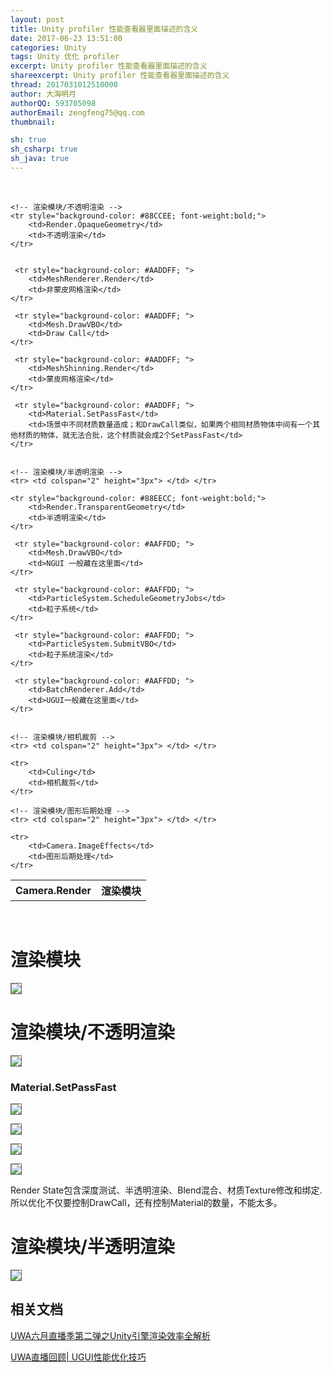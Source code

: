 ```yaml
---
layout: post
title: Unity profiler 性能查看器里面描述的含义
date: 2017-06-23 13:51:00
categories: Unity
tags: Unity 优化 profiler
excerpt: Unity profiler 性能查看器里面描述的含义
shareexcerpt: Unity profiler 性能查看器里面描述的含义
thread: 2017031012510000
author: 大海明月
authorQQ: 593705098
authorEmail: zengfeng75@qq.com
thumbnail:

sh: true
sh_csharp: true
sh_java: true
---
```


<br>

<table>
    <!-- 渲染模块 -->
    <tr>
        <th>Camera.Render</th>
        <th>渲染模块</th>
    </tr>



    <!-- 渲染模块/不透明渲染 -->
    <tr style="background-color: #88CCEE; font-weight:bold;">
        <td>Render.OpaqueGeometry</td>
        <td>不透明渲染</td>
    </tr>


     <tr style="background-color: #AADDFF; ">
        <td>MeshRenderer.Render</td>
        <td>非蒙皮网格渲染</td>
    </tr>

     <tr style="background-color: #AADDFF; ">
        <td>Mesh.DrawVBO</td>
        <td>Draw Call</td>
    </tr>
    
     <tr style="background-color: #AADDFF; ">
        <td>MeshShinning.Render</td>
        <td>蒙皮网格渲染</td>
    </tr>

     <tr style="background-color: #AADDFF; ">
        <td>Material.SetPassFast</td>
        <td>场景中不同材质数量造成；和DrawCall类似，如果两个相同材质物体中间有一个其他材质的物体，就无法合批，这个材质就会成2个SetPassFast</td>
    </tr>


    <!-- 渲染模块/半透明渲染 -->
    <tr> <td colspan="2" height="3px"> </td> </tr>

    <tr style="background-color: #88EECC; font-weight:bold;">
        <td>Render.TransparentGeometry</td>
        <td>半透明渲染</td>
    </tr>

     <tr style="background-color: #AAFFDD; ">
        <td>Mesh.DrawVBO</td>
        <td>NGUI 一般藏在这里面</td>
    </tr>
    
     <tr style="background-color: #AAFFDD; ">
        <td>ParticleSystem.ScheduleGeometryJobs</td>
        <td>粒子系统</td>
    </tr>

     <tr style="background-color: #AAFFDD; ">
        <td>ParticleSystem.SubmitVBO</td>
        <td>粒子系统渲染</td>
    </tr>
    
     <tr style="background-color: #AAFFDD; ">
        <td>BatchRenderer.Add</td>
        <td>UGUI一般藏在这里面</td>
    </tr>


    <!-- 渲染模块/相机裁剪 -->
    <tr> <td colspan="2" height="3px"> </td> </tr>

    <tr>
        <td>Culing</td>
        <td>相机裁剪</td>
    </tr>

    <!-- 渲染模块/图形后期处理 -->
    <tr> <td colspan="2" height="3px"> </td> </tr>

    <tr>
        <td>Camera.ImageEffects</td>
        <td>图形后期处理</td>
    </tr>




</table>
<br>

<!-- 渲染模块 -->
<h1 class="nav1">渲染模块</h1>
<p><img src="/assets/docpic/unity_profiler_00.png" style="border: solid 1px #666;" /></p>

<!-- 渲染模块/不透明渲染 -->
<h1 class="nav2">渲染模块/不透明渲染</h1>
<p><img src="/assets/docpic/unity_profiler_01.png" style="border: solid 1px #666;" /></p>

<!-- 渲染模块/不透明渲染/Material.SetPassFast -->
<h3>Material.SetPassFast</h3>
<p><img src="/assets/docpic/unity_profiler_02.png" style="border: solid 1px #666;" /></p>
<p><img src="/assets/docpic/unity_profiler_03.png" style="border: solid 1px #666;" /></p>
<p><img src="/assets/docpic/unity_profiler_04.jpg" style="border: solid 1px #666;" /></p>
<p><img src="/assets/docpic/unity_profiler_05.jpg" style="border: solid 1px #666;" /></p>
<p>Render State包含深度测试、半透明渲染、Blend混合、材质Texture修改和绑定.<br>所以优化不仅要控制DrawCall，还有控制Material的数量，不能太多。</p>



<!-- 渲染模块/半透明渲染 -->
<h1 class="nav2">渲染模块/半透明渲染</h1>
<p><img src="/assets/docpic/unity_profiler_06.jpg" style="border: solid 1px #666;" /></p>




<h2 class="nav1">相关文档</h2>
<p><a target="_blank" href="https://v.qq.com/x/page/y051477ktzc.html">UWA六月直播季第二弹之Unity引擎渲染效率全解析 </a></p>
<p><a target="_blank" href="https://v.qq.com/x/page/r0329jx2ijw.html">UWA直播回顾| UGUI性能优化技巧</a></p>
<br>
